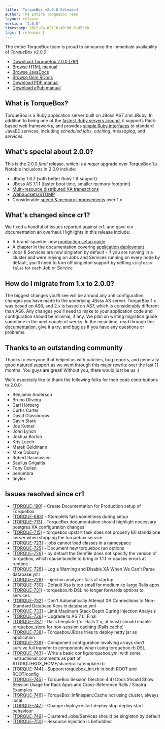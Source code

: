 ```yaml
---
title: 'TorqueBox v2.0.0 Released'
author: The Entire TorqueBox Team
layout: release
version: '2.0.0'
timestamp: 2012-04-02t16:40:00.0-05:00
tags: [ releases ]
---
```


The entire TorqueBox team is proud to announce the immediate
availability of *TorqueBox v2.0.0*.

* [Download TorqueBox 2.0.0 (ZIP)][download]
* [Browse HTML manual][htmldocs]
* [Browse JavaDocs][javadocs]
* [Browse Gem RDocs][rdocs]
* [Download PDF manual][pdfdocs]
* [Download ePub manual][epubdocs]

## What is TorqueBox?

TorqueBox is a Ruby application server built on JBoss AS7 and JRuby.  In
addition to being one of the [fastest Ruby servers around][BENchmarks], it supports
Rack-based web frameworks, and provides [simple Ruby interfaces][features] to
standard JavaEE services, including *scheduled jobs*, *caching*, *messaging*,
and *services*.

## What's special about 2.0.0?

This is the 2.0.0 *final* release, which is a *major*
upgrade over TorqueBox 1.x.  Notable inclusions in 2.0.0 include:

* JRuby 1.6.7 (with better Ruby 1.9 support)
* JBoss AS 7.1.1 (faster boot time, smaller memory footprint)
* [Multi-resource distributed XA transactions][XA]
* [WebSockets/STOMP][STOMP]
* Considerable [speed & memory improvements][BENchmarks] over 1.x

## What's changed since cr1?

We fixed a handful of issues reported against cr1, and gave our documentation an 
overhaul. Highlights in this release include:

* A brand-spankin-new [production setup guide]
* A chapter in the documentation covering [application deployment]
* Jobs & Services are now singleton by default - if you are running in a cluster 
  and were relying on Jobs and Services running on every node by default, you'll need 
  to turn off singleton support by setting `singleton: false` for each Job or Service.

## How do I migrate from 1.x to 2.0.0?

The biggest changes you'll see will be around any xml configuration changes you
have made to the underlying JBoss AS server. TorqueBox 1.x was based on AS6, and
2.x is based on AS7, which is considerably different than AS6. Any changes you'll
need to make to your application code and configuration should be minimal, if any.
We plan on writing migration guide sometime in the next couple of weeks. In the 
meantime, read through the [documentation][htmldocs], give it a try, and 
[bug us][community] if you have any questions or problems.

## Thanks to an outstanding community

Thanks to everyone that helped us with patches, bug reports, and generally good natured
support as we went through this major rewrite over the last 11 months. You guys are
great! Without you, there would just be us :)

We'd especially like to thank the following folks for their code contributions to 2.0.0:

* Benjamin Anderson 
* Bruno Oliveira 
* Carl Hörberg 
* Curtis Carter 
* David Glassborow 
* Gavin Stark 
* Joe Kutner 
* John Lynch 
* Joshua Borton 
* Kris Leech 
* Marek Goldmann 
* Mike Dobozy 
* Robert Rasmussen 
* Saulius Grigaitis 
* Tony Collen 
* penumbra 
* tinylox 

## Issues resolved since cr1

<ul>
<li>[<a href='https://issues.jboss.org/browse/TORQUE-190'>TORQUE-190</a>] -         Create Documentation for Production setup of Torquebox
</li>
<li>[<a href='https://issues.jboss.org/browse/TORQUE-683'>TORQUE-683</a>] -         Stomplets fails sometimes during setup
</li>
<li>[<a href='https://issues.jboss.org/browse/TORQUE-713'>TORQUE-713</a>] -         TorqueBox documentation should highlight necessary postgres XA configuration changes
</li>
<li>[<a href='https://issues.jboss.org/browse/TORQUE-715'>TORQUE-715</a>] -         torquebox upstart task does not properly kill standalone server when stopping the torquebox service
</li>
<li>[<a href='https://issues.jboss.org/browse/TORQUE-723'>TORQUE-723</a>] -         jobs cannot load classes in a namespace
</li>
<li>[<a href='https://issues.jboss.org/browse/TORQUE-725'>TORQUE-725</a>] -         Document new torquebox run options
</li>
<li>[<a href='https://issues.jboss.org/browse/TORQUE-726'>TORQUE-726</a>] -         by default the Gemfile does not specify the version of torquebox, which cause bundle to bring in 1.1.1 =&gt; causes errors at runtime
</li>
<li>[<a href='https://issues.jboss.org/browse/TORQUE-728'>TORQUE-728</a>] -         Log a Warning and Disable XA When We Can&#39;t Parse database.yml
</li>
<li>[<a href='https://issues.jboss.org/browse/TORQUE-729'>TORQUE-729</a>] -         injection analyzer fails at startup
</li>
<li>[<a href='https://issues.jboss.org/browse/TORQUE-730'>TORQUE-730</a>] -         Default Xss is too small for medium-to-large Rails apps
</li>
<li>[<a href='https://issues.jboss.org/browse/TORQUE-731'>TORQUE-731</a>] -         torquebox.rb DSL no longer forwards options to services
</li>
<li>[<a href='https://issues.jboss.org/browse/TORQUE-732'>TORQUE-732</a>] -         Don&#39;t Automatically Attempt XA Connections to Non-Standard Database Keys in database.yml
</li>
<li>[<a href='https://issues.jboss.org/browse/TORQUE-733'>TORQUE-733</a>] -         Limit Maximum Stack Depth During Injection Analysis
</li>
<li>[<a href='https://issues.jboss.org/browse/TORQUE-736'>TORQUE-736</a>] -         Upgrade to AS 7.1.1.Final
</li>
<li>[<a href='https://issues.jboss.org/browse/TORQUE-737'>TORQUE-737</a>] -         Rails template (for Rails 2.x, at least) should enable torquebox_store for non-session caching (Rails.cache)
</li>
<li>[<a href='https://issues.jboss.org/browse/TORQUE-738'>TORQUE-738</a>] -         Torquebox/JBoss tries to deploy netty jar as application
</li>
<li>[<a href='https://issues.jboss.org/browse/TORQUE-739'>TORQUE-739</a>] -         Component configuration involving arrays don&#39;t survive full transfer to components when using torquebox.rb DSL
</li>
<li>[<a href='https://issues.jboss.org/browse/TORQUE-743'>TORQUE-743</a>] -         Write a basic config/torquebox.yml with some instructional comments as part of $TORQUEBOX_HOME/share/rails/template.rb
</li>
<li>[<a href='https://issues.jboss.org/browse/TORQUE-744'>TORQUE-744</a>] -         Support torquebox_init.rb in both ROOT and ROOT/config
</li>
<li>[<a href='https://issues.jboss.org/browse/TORQUE-745'>TORQUE-745</a>] -         TorqueBox Session (Section 4.4) Docs Should Show Session Usage for Rack Apps and Cross-Reference Rails / Sinatra Examples
</li>
<li>[<a href='https://issues.jboss.org/browse/TORQUE-746'>TORQUE-746</a>] -         TorqueBox::Infinispan::Cache not using cluster, always local
</li>
<li>[<a href='https://issues.jboss.org/browse/TORQUE-747'>TORQUE-747</a>] -         Change deploy:restart deploy:stop deploy:start behaviour
</li>
<li>[<a href='https://issues.jboss.org/browse/TORQUE-749'>TORQUE-749</a>] -         Clustered Jobs/Services should be singleton by default
</li>
<li>[<a href='https://issues.jboss.org/browse/TORQUE-750'>TORQUE-750</a>] -         Resource Injection is befuddled
</li>
</ul>

[download]: /release/org/torquebox/torquebox-dist/2.0.0/torquebox-dist-2.0.0-bin.zip
[htmldocs]: /documentation/2.0.0/
[javadocs]: /documentation/2.0.0/javadoc/
[rdocs]:    /documentation/2.0.0/yardoc/
[pdfdocs]:  /release/org/torquebox/torquebox-docs-en_US/2.0.0/torquebox-docs-en_US-2.0.0.pdf
[epubdocs]: /release/org/torquebox/torquebox-docs-en_US/2.0.0/torquebox-docs-en_US-2.0.0.epub
[features]: /features
[JIRA]: http://issues.jboss.org/browse/TORQUE
[BENchmarks]: /news/2011/10/06/torquebox-2x-performance/
[production setup guide]: /documentation/2.0.0/production-setup.html
[application deployment]: /documentation/2.0.0/deployment.html
[STOMP]: /documentation/2.0.0/stomp.html
[XA]: /documentation/2.0.0/transactions.html
[community]: /community
